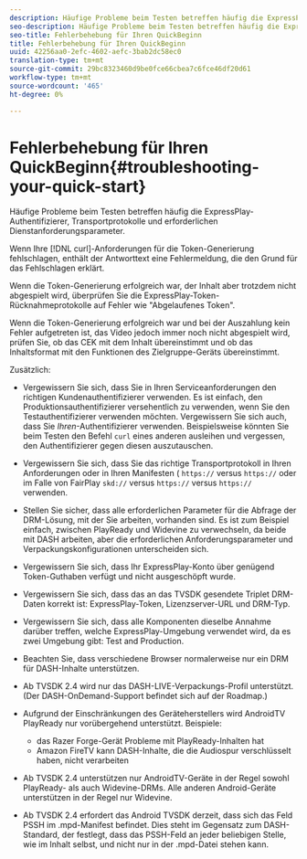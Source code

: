 ```yaml
---
description: Häufige Probleme beim Testen betreffen häufig die ExpressPlay-Authentifizierer, Transportprotokolle und erforderlichen Dienstanforderungsparameter.
seo-description: Häufige Probleme beim Testen betreffen häufig die ExpressPlay-Authentifizierer, Transportprotokolle und erforderlichen Dienstanforderungsparameter.
seo-title: Fehlerbehebung für Ihren QuickBeginn
title: Fehlerbehebung für Ihren QuickBeginn
uuid: 42256aa0-2efc-4602-aefc-3bab2dc58ec0
translation-type: tm+mt
source-git-commit: 29bc8323460d9be0fce66cbea7c6fce46df20d61
workflow-type: tm+mt
source-wordcount: '465'
ht-degree: 0%

---
```



# Fehlerbehebung für Ihren QuickBeginn{#troubleshooting-your-quick-start}

Häufige Probleme beim Testen betreffen häufig die ExpressPlay-Authentifizierer, Transportprotokolle und erforderlichen Dienstanforderungsparameter.

Wenn Ihre [!DNL curl]-Anforderungen für die Token-Generierung fehlschlagen, enthält der Antworttext eine Fehlermeldung, die den Grund für das Fehlschlagen erklärt.

Wenn die Token-Generierung erfolgreich war, der Inhalt aber trotzdem nicht abgespielt wird, überprüfen Sie die ExpressPlay-Token-Rücknahmeprotokolle auf Fehler wie &quot;Abgelaufenes Token&quot;.

Wenn die Token-Generierung erfolgreich war und bei der Auszahlung kein Fehler aufgetreten ist, das Video jedoch immer noch nicht abgespielt wird, prüfen Sie, ob das CEK mit dem Inhalt übereinstimmt und ob das Inhaltsformat mit den Funktionen des Zielgruppe-Geräts übereinstimmt.

Zusätzlich:

* Vergewissern Sie sich, dass Sie in Ihren Serviceanforderungen den richtigen Kundenauthentifizierer verwenden. Es ist einfach, den Produktionsauthentifizierer versehentlich zu verwenden, wenn Sie den Testauthentifizierer verwenden möchten. Vergewissern Sie sich auch, dass Sie *Ihren*-Authentifizierer verwenden. Beispielsweise könnten Sie beim Testen den Befehl `curl` eines anderen ausleihen und vergessen, den Authentifizierer gegen diesen auszutauschen.

* Vergewissern Sie sich, dass Sie das richtige Transportprotokoll in Ihren Anforderungen oder in Ihren Manifesten ( `https://` versus `https://` oder im Falle von FairPlay `skd://` versus `https://` versus `https://` verwenden.

* Stellen Sie sicher, dass alle erforderlichen Parameter für die Abfrage der DRM-Lösung, mit der Sie arbeiten, vorhanden sind. Es ist zum Beispiel einfach, zwischen PlayReady und Widevine zu verwechseln, da beide mit DASH arbeiten, aber die erforderlichen Anforderungsparameter und Verpackungskonfigurationen unterscheiden sich.
* Vergewissern Sie sich, dass Ihr ExpressPlay-Konto über genügend Token-Guthaben verfügt und nicht ausgeschöpft wurde.
* Vergewissern Sie sich, dass das an das TVSDK gesendete Triplet DRM-Daten korrekt ist: ExpressPlay-Token, Lizenzserver-URL und DRM-Typ.
* Vergewissern Sie sich, dass alle Komponenten dieselbe Annahme darüber treffen, welche ExpressPlay-Umgebung verwendet wird, da es zwei Umgebung gibt: Test and Production.
* Beachten Sie, dass verschiedene Browser normalerweise nur ein DRM für DASH-Inhalte unterstützen.
* Ab TVSDK 2.4 wird nur das DASH-LIVE-Verpackungs-Profil unterstützt. (Der DASH-OnDemand-Support befindet sich auf der Roadmap.)
* Aufgrund der Einschränkungen des Geräteherstellers wird AndroidTV PlayReady nur vorübergehend unterstützt. Beispiele:

   * das Razer Forge-Gerät Probleme mit PlayReady-Inhalten hat
   * Amazon FireTV kann DASH-Inhalte, die die Audiospur verschlüsselt haben, nicht verarbeiten

* Ab TVSDK 2.4 unterstützen nur AndroidTV-Geräte in der Regel sowohl PlayReady- als auch Widevine-DRMs. Alle anderen Android-Geräte unterstützen in der Regel nur Widevine.
* Ab TVSDK 2.4 erfordert das Android TVSDK derzeit, dass sich das Feld PSSH im .mpd-Manifest befindet. Dies steht im Gegensatz zum DASH-Standard, der festlegt, dass das PSSH-Feld an jeder beliebigen Stelle, wie im Inhalt selbst, und nicht nur in der .mpd-Datei stehen kann.

